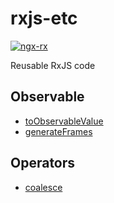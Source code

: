 # rxjs-etc
[![ngx-rx](https://circleci.com/gh/BioPhoton/ngx-rx.svg?style=shield)](https://circleci.com/gh/BioPhoton/ngx-rx)

Reusable RxJS code

## Observable

- [toObservableValue](https://github.com/BioPhoton/ngx-rx/blob/master/libs/rxjs-etc/src/lib/observable/toObservableValue.md)
- [generateFrames](https://github.com/BioPhoton/ngx-rx/blob/master/libs/rxjs-etc/src/lib/observable/generateFrames.md)

## Operators

- [coalesce](https://github.com/BioPhoton/ngx-rx/blob/master/libs/rxjs-etc/src/lib/operators/coalesce.md)
